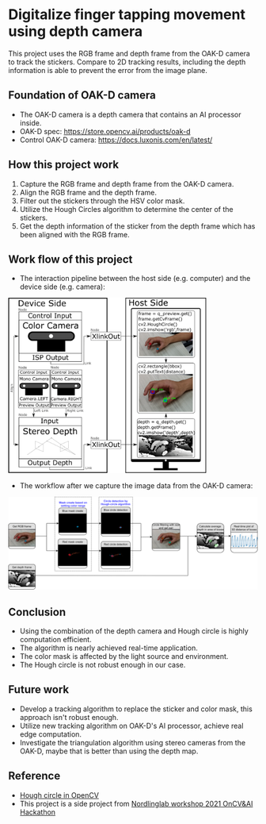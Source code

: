 # Digitalize finger tapping movement using depth camera
This project uses the RGB frame and depth frame from the OAK-D camera to track the stickers.
Compare to 2D tracking results, including the depth information is able to prevent the error from the image plane.

## Foundation of OAK-D camera
* The OAK-D camera is a depth camera that contains an AI processor inside.
* OAK-D spec: https://store.opencv.ai/products/oak-d
* Control OAK-D camera: https://docs.luxonis.com/en/latest/

## How this project work
1. Capture the RGB frame and depth frame from the OAK-D camera.
1. Align the RGB frame and the depth frame.
1. Filter out the stickers through the HSV color mask.
1. Utilize the Hough Circles algorithm to determine the center of the stickers.
1. Get the depth information of the sticker from the depth frame which has been aligned with the RGB frame. 

<!---
![OAK-D_FFT_work_flow](Figures/OAK-D_FFT_work_flow.png)
![OAK-D_FFT_pipeline](Figures/OAK-D_FFT_pipeline.png)

<p align="center">
<img src="Figures/OAK-D_FFT_pipeline.png" width="400">
</p>
-->

## Work flow of this project
* The interaction pipeline between the host side (e.g. computer) and the device side (e.g. camera): 
<img src="Figures/OAK-D_FFT_pipeline.png" width="400">

* The workflow after we capture the image data from the OAK-D camera:
<img src="Figures/OAK-D_FFT_work_flow.png" width="750">

## Conclusion
* Using the combination of the depth camera and Hough circle is highly computation efficient.
* The algorithm is nearly achieved real-time application.
* The color mask is affected by the light source and environment.
* The Hough circle is not robust enough in our case. 

## Future work
* Develop a tracking algorithm to replace the sticker and color mask, this approach isn't robust enough.
* Utilize new tracking algorithm on OAK-D's AI processor, achieve real edge computation.
* Investigate the triangulation algorithm using stereo cameras from the OAK-D, maybe that is better than using the depth map.

## Reference
* [Hough circle in OpenCV](https://docs.opencv.org/3.4/d4/d70/tutorial_hough_circle.html)
* This project is a side project from [Nordlinglab workshop 2021 OnCV&AI Hackathon](https://www.nordlinglab.org/workshops/)
